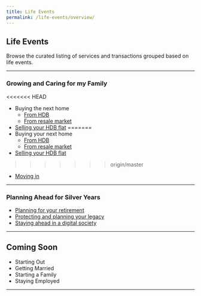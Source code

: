```yaml
---
title: Life Events
permalink: /life-events/overview/
---
```


## Life Events 

Browse the curated listing of services and transactions grouped based on life events.

---

### Growing and Caring for my Family
  
<<<<<<< HEAD
- Buying the next home
  - [From HDB](/government-services/buying-a-hdb/eligibility/)
  - [From resale market](/government-services/buying-a-hdb-resale/intent-to-buy/)
- [Selling your HDB flat](/government-services/selling-a-hdb/overview/)
=======
- Buying your next home
  - [From HDB](/government-services/buying-a-hdb/eligibility/)
  - [From resale market](/government-services/buying-a-hdb-resale/intent-to-buy/)
- [Selling your HDB flat](/government-services/selling-a-hdb/overview)
>>>>>>> origin/master
- [Moving in](/government-services/buying-a-hdb/move-in/)

---

### Planning Ahead for Silver Years

- [Planning for your retirement](/government-services/plan-for-retirement/finances/)
- [Protecting and planning your legacy](/government-services/plan-my-legacy/plan-ahead/)
- [Staying ahead in a digital society](/government-services/get-digitally-ready/digital-access/)

---

## Coming Soon
- Starting Out
- Getting Married
- Starting a Family
- Staying Employed 

---
